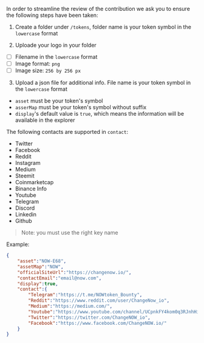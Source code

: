 In order to streamline the review of the contribution we ask you
to ensure the following steps have been taken:

1. Create a folder under `/tokens`, folder name is your token symbol in the `lowercase` format

2. Uploade your logo in your folder

- [ ] Filename in the `lowercase` format
- [ ] Image format: `png`
- [ ] Image size: `256 by 256 px`

3. Upload a json file for additional info. File name is your token symbol in the `lowercase` format

* `asset` must be your token's symbol
* `asserMap` must be your token's symbol without suffix
* `display`'s default value is `true`, which means the information will be available in the explorer

The following contacts are supported in `contact`:
* Twitter
* Facebook
* Reddit
* Instagram
* Medium
* Steemit
* Coinmarketcap
* Binance Info
* Youtube
* Telegram
* Discord
* Linkedin
* Github

> Note: you must use the right key name

Example:

```json
{
    "asset":"NOW-E68",
    "assetMap":"NOW",
    "officialSiteUrl":"https://changenow.io/",
    "contactEmail":"email@now.com",
    "display":true,
    "contact":{
        "Telegram":"https://t.me/NOWtoken_Bounty",
        "Reddit":"https://www.reddit.com/user/ChangeNow_io",
        "Medium":"https://medium.com/",
        "Youtube":"https://www.youtube.com/channel/UCpnkFY4kom0q3RJnhHiuMnw",
        "Twitter":"https://twitter.com/ChangeNOW_io",
        "Facebook":"https://www.facebook.com/ChangeNOW.io/"
    }
}

```